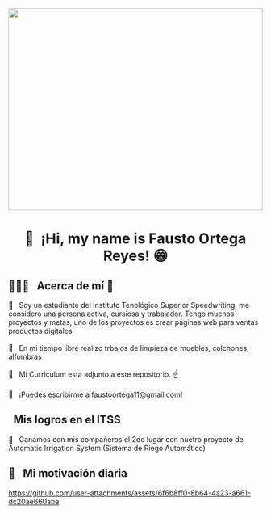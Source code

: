 <img width="100%" height="400" src="https://pa1.aminoapps.com/7045/571756316cd4b6b6e6af7f6d074f59e1832bfacdr1-493-277_hq.gif"/>

<h1 align="center">👋 &nbsp;¡Hi, my name is Fausto Ortega Reyes! 😁 </h1> 

<h2>👨🏻‍💻 &nbsp; Acerca de mí 🤔</h2>

📌 &nbsp; Soy un estudiante del Instituto Tenológico Superior Speedwriting, me considero una persona activa, cursiosa y trabajador. Tengo muchos proyectos y metas, uno de los proyectos es crear páginas web para ventas productos digitales<br><br>
📌 &nbsp; En mi tiempo libre realizo trbajos de limpieza de muebles, colchones, alfombras  <br><br>
📌 &nbsp; Mi Curriculum esta adjunto a este repositorio. ☝<br><br>
📌 &nbsp; ¡Puedes escribirme a faustoortega11@gmail.com!

<h2> &nbsp; Mis logros en el ITSS </h2>

📄 &nbsp; Ganamos con mis compañeros el 2do lugar con nuetro proyecto de Automatic Irrigation System (Sistema de Riego Automático) 

<h2>💪 &nbsp; Mi motivación diaria </h2>

https://github.com/user-attachments/assets/6f6b8ff0-8b64-4a23-a661-dc20ae660abe





